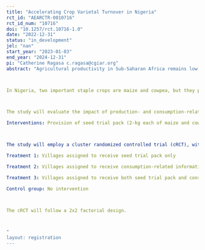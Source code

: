 ```yaml
---
title: "Accelerating Crop Varietal Turnover in Nigeria"
rct_id: "AEARCTR-0010716"
rct_id_num: "10716"
doi: "10.1257/rct.10716-1.0"
date: "2022-12-31"
status: "in_development"
jel: "nan"
start_year: "2023-01-03"
end_year: "2024-12-31"
pi: "Catherine Ragasa c.ragasa@cgiar.org"
abstract: "Agricultural productivity in Sub-Saharan Africa remains low despite the potential and economic and food security importance of agriculture. Improved technologies are available but not always accessible, affordable, and adopted by small-scale producers. One CGIAR and national partners (National Agricultural Research and Extension Services) had been developing improved varieties to solve many of farmers' production challenges, but turnover of these improved varieties has been slow. Small-scale seed businesses lack incentives to actively promote new varieties given weak demand. Little is known about the drivers of varietal replacement and product substitution, and the role of downstream market actors such as traders, processors, and consumers in this process.  The overarching research question is: "What drives farmers’ and consumers’ variety replacement and product substitution?"

In Nigeria, two important staple crops are maize and cowpea, but they persistently have low productivity. For example, maize yield is at 1.62 ton per hectare compared to 4.2 ton per hectare in Ethiopia and about 5-6 ton per hectare average in Southern Africa and globally (FAOSTAT). The low productivity is reported to be due to poor soil condition, low fertilizer use, poor rains, poor management practices, and low adoption of improved varieties and certified seeds.  Based on a nationally representative household survey in 2018 (LSMS), only 11% of maize farming grew improved maize varieties and 7% used certified seeds.  Only 3% of cowpea farmers grew improved cowpea varieties and only 2% used certified seeds. The aim of this study is to verify these adoption rates, understand why adoption is very low, and test interventions to help increase adoption and improve farmers’ productivity and incomes. 

The study will evaluate the impact of production- and consumption-related interventions to address the behavior constraints of farmers and consumers in adopting new varieties of maize and cowpea. These constraints may be related to information and risk.
Interventions: Provision of seed trial pack (2-kg each of maize and cowpea) and information intervention on consumption traits and different cooking recipes.

The study will employ a cluster randomized controlled trial (cRCT), with villages to different treatment arms:
Treatment 1: Villages assigned to receive seed trial pack only
Treatment 2: Villages assigned to receive consumption-related information only
Treatment 3: Villages assigned to receive both seed trial pack and consumption related information (combined)
Control group: No intervention 

The cRCT will follow a 2x2 factorial design.

"
layout: registration
---
```


